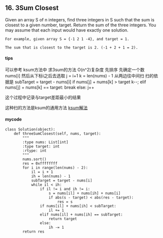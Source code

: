 ## 16. 3Sum Closest

Given an array S of n integers, find three integers in S such that the sum is closest to a given number, target. Return the sum of the three integers. You may assume that each input would have exactly one solution.

    For example, given array S = {-1 2 1 -4}, and target = 1.

    The sum that is closest to the target is 2. (-1 + 2 + 1 = 2).

#### tips
可以参考 ksum方法中 求3sum的方法 O(n^2)复杂度 
先排序
先确定一个数 nums[i] 然后从下标i之后去选取 j = i+1 k = len(nums) - 1 从两边往中间扫 扫的依据是
subTarget = target - nums[i]
if nums[j] + nums[k] > target
    k--;
elif nums[j] + nums[k] == target:
    break
else:
    j++
    
这个过程中记录与target差距最小的结果

这种扫的方法是ksum的通用方法
[ksum解法](http://blog.csdn.net/salutlu/article/details/25986239)

#### mycode

```
class Solution(object):
    def threeSumClosest(self, nums, target):
        """
        :type nums: List[int]
        :type target: int
        :rtype: int
        """
        nums.sort()
        res = 0xffffffff
        for i in range(len(nums) - 2):
            il = i + 1
            ih = len(nums) - 1
            subTarget = target - nums[i]
            while il < ih:
                if il != i and ih != i:
                    s = nums[il] + nums[ih] + nums[i]
                    if abs(s - target) < abs(res - target):
                        res = s
                if nums[il] + nums[ih] < subTarget:
                    il += 1
                elif nums[il] + nums[ih] == subTarget:
                    return target
                else:
                    ih -= 1
        return res
```

    